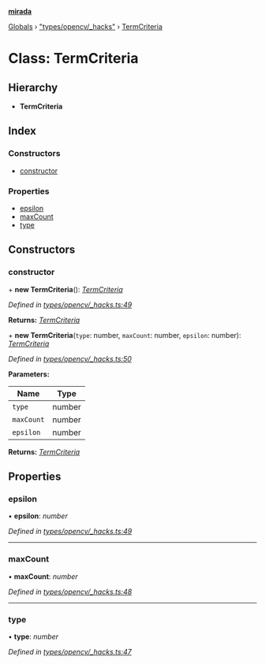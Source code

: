 **[mirada](../README.md)**

[Globals](../README.md) › ["types/opencv/_hacks"](../modules/_types_opencv__hacks_.md) › [TermCriteria](_types_opencv__hacks_.termcriteria.md)

# Class: TermCriteria

## Hierarchy

* **TermCriteria**

## Index

### Constructors

* [constructor](_types_opencv__hacks_.termcriteria.md#constructor)

### Properties

* [epsilon](_types_opencv__hacks_.termcriteria.md#epsilon)
* [maxCount](_types_opencv__hacks_.termcriteria.md#maxcount)
* [type](_types_opencv__hacks_.termcriteria.md#type)

## Constructors

###  constructor

\+ **new TermCriteria**(): *[TermCriteria](_types_opencv__hacks_.termcriteria.md)*

*Defined in [types/opencv/_hacks.ts:49](https://github.com/cancerberoSgx/mirada/blob/dd33d35/mirada/src/types/opencv/_hacks.ts#L49)*

**Returns:** *[TermCriteria](_types_opencv__hacks_.termcriteria.md)*

\+ **new TermCriteria**(`type`: number, `maxCount`: number, `epsilon`: number): *[TermCriteria](_types_opencv__hacks_.termcriteria.md)*

*Defined in [types/opencv/_hacks.ts:50](https://github.com/cancerberoSgx/mirada/blob/dd33d35/mirada/src/types/opencv/_hacks.ts#L50)*

**Parameters:**

Name | Type |
------ | ------ |
`type` | number |
`maxCount` | number |
`epsilon` | number |

**Returns:** *[TermCriteria](_types_opencv__hacks_.termcriteria.md)*

## Properties

###  epsilon

• **epsilon**: *number*

*Defined in [types/opencv/_hacks.ts:49](https://github.com/cancerberoSgx/mirada/blob/dd33d35/mirada/src/types/opencv/_hacks.ts#L49)*

___

###  maxCount

• **maxCount**: *number*

*Defined in [types/opencv/_hacks.ts:48](https://github.com/cancerberoSgx/mirada/blob/dd33d35/mirada/src/types/opencv/_hacks.ts#L48)*

___

###  type

• **type**: *number*

*Defined in [types/opencv/_hacks.ts:47](https://github.com/cancerberoSgx/mirada/blob/dd33d35/mirada/src/types/opencv/_hacks.ts#L47)*